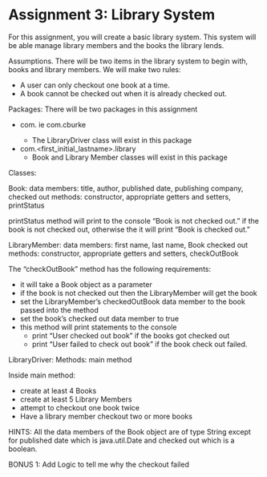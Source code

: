 # Assignment 3: Library System

For this assignment, you will create a basic library system. This system will be able manage library members and the books the library lends.

Assumptions.  There will be two items in the library system to begin with, books and library members. We will make two rules:

* A user can only checkout one book at a time.  
* A book cannot be checked out when it is already checked out.
 
Packages:
There will be two packages in this assignment
* com.<firstinitialastname> ie com.cburke
  * The LibraryDriver class will exist in this package
* com.<first_initial_lastname>.library
  * Book and Library Member classes will exist in this package

Classes:

Book:
data members: title, author, published date, publishing company, checked out
methods: constructor, appropriate getters and setters, printStatus

printStatus method will print to the console “Book is not checked out.” if the book is not checked out, otherwise the it will print “Book is checked out.”

LibraryMember:
data members: first name, last name, Book checked out
methods: constructor, appropriate getters and setters, checkOutBook

The “checkOutBook” method has the following requirements:
* it will take a Book object as a parameter
* if the book is not checked out then the LibraryMember will get the book
* set the LibraryMember’s checkedOutBook data member to the book passed into the method
* set the book’s checked out data member to true
* this method will print statements to the console
  * print “User checked out book” if the books got checked out
  * print “User failed to check out book” if the book check out failed.
 
LibraryDriver:
Methods: main method

Inside main method:
* create at least 4 Books
* create at least 5 Library Members
* attempt to checkout one book twice
* Have a library member checkout two or more books
 
HINTS: All the data members of the Book object are of type String except for published date which is java.util.Date and checked out which is a boolean.

BONUS 1: Add Logic to tell me why the checkout failed
